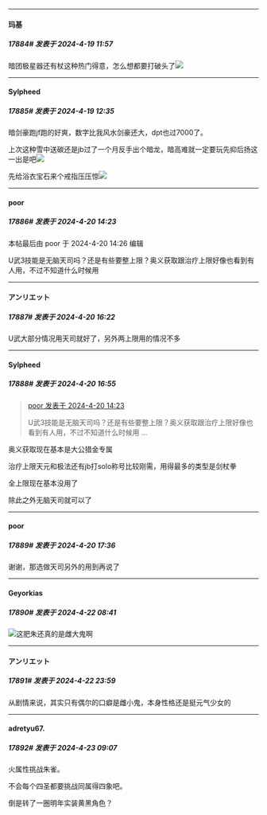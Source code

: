 ﻿
*****

####  玛基  
##### 17884#       发表于 2024-4-19 11:57

暗团极星器还有杖这种热门得意，怎么想都要打破头了<img src="https://static.saraba1st.com/image/smiley/face2017/067.png" referrerpolicy="no-referrer">


*****

####  Sylpheed  
##### 17885#       发表于 2024-4-19 12:35

暗剑豪跑jf跑的好爽，数字比我风水剑豪还大，dpt也过7000了。

上次这种雪中送碳还是jb过了一个月反手出个暗龙，暗高难就一定要玩先抑后扬这一出是吧<img src="https://static.saraba1st.com/image/smiley/face2017/068.png" referrerpolicy="no-referrer">

先给浴衣宝石来个戒指压压惊<img src="https://static.saraba1st.com/image/smiley/face2017/075.png" referrerpolicy="no-referrer">


*****

####  poor  
##### 17886#       发表于 2024-4-20 14:23

 本帖最后由 poor 于 2024-4-20 14:26 编辑 

U武3技能是无脑天司吗？还是有些要整上限？奥义获取跟治疗上限好像也看到有人用，不过不知道什么时候用


*****

####  アンリエット  
##### 17887#       发表于 2024-4-20 16:22

U武大部分情况用天司就好了，另外两上限用的情况不多


*****

####  Sylpheed  
##### 17888#       发表于 2024-4-20 16:55

<blockquote><a href="httphttps://bbs.saraba1st.com/2b/forum.php?mod=redirect&amp;goto=findpost&amp;pid=64659893&amp;ptid=1158205" target="_blank">poor 发表于 2024-4-20 14:23</a>

U武3技能是无脑天司吗？还是有些要整上限？奥义获取跟治疗上限好像也看到有人用，不过不知道什么时候用 ...</blockquote>
奥义获取现在基本是大公猎金专属

治疗上限天元和极法还有jb打solo称号比较刚需，用得最多的类型是剑杖拳

全上限现在基本没用了

除此之外无脑天司就可以了


*****

####  poor  
##### 17889#       发表于 2024-4-20 17:36

谢谢，那选做天司另外的用到再说了


*****

####  Geyorkias  
##### 17890#       发表于 2024-4-22 08:41

<img src="https://static.saraba1st.com/image/smiley/face2017/009.gif" referrerpolicy="no-referrer">这肥朱还真的是雌大鬼啊


*****

####  アンリエット  
##### 17891#       发表于 2024-4-22 23:59

从剧情来说，其实只有偶尔的口癖是雌小鬼，本身性格还是挺元气少女的


*****

####  adretyu67.  
##### 17892#       发表于 2024-4-23 09:07

火属性挑战朱雀。

不会每个四圣都要挑战同属得四象吧。

倒是转了一圈明年实装黄黑角色？


